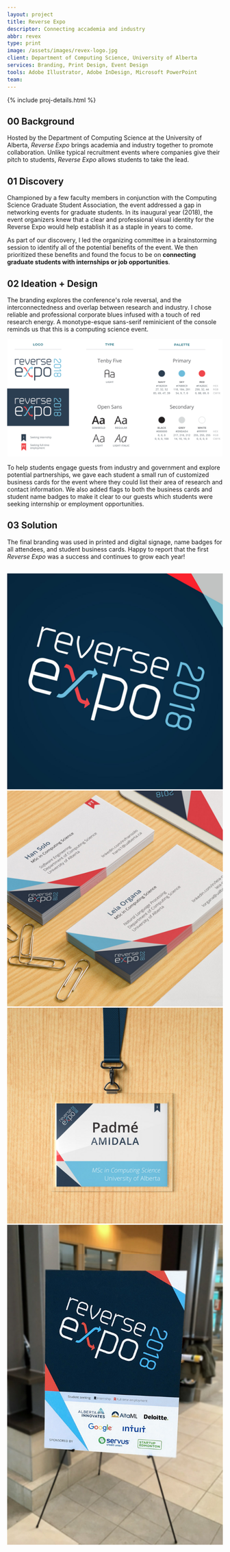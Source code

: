 ```yaml
---
layout: project
title: Reverse Expo
descriptor: Connecting accademia and industry
abbr: revex
type: print
image: /assets/images/revex-logo.jpg
client: Department of Computing Science, University of Alberta
services: Branding, Print Design, Event Design
tools: Adobe Illustrator, Adobe InDesign, Microsoft PowerPoint
team:
---
```

<div class="container">
  <div class="row">
    {% include proj-details.html %}
    <div class="col-sm">
      <h2><span class="numerals {{ page.type }}">00</span> Background</h2>
      <p>Hosted by the Department of Computing Science at the University of Alberta, <em>Reverse Expo</em> brings academia and industry together to promote collaboration. Unlike typical recruitment events where companies give their pitch to students, <em>Reverse Expo</em> allows students to take the lead.</p>
      <h2><span class="numerals {{ page.type }}">01</span> Discovery</h2>
      <p>Championed by a few faculty members in conjunction with the Computing Science Graduate Student Association, the event addressed a gap in networking events for graduate students. In its inaugural year (2018), the event organizers knew that a clear and professional visual identity for the Reverse Expo would help establish it as a staple in years to come.</p>
      <p>As part of our discovery, I led the organizing committee in a brainstorming session to identify all of the potential benefits of the event. We then prioritized these benefits and found the focus to be on <strong>connecting graduate students with internships or job opportunities</strong>.</p>
      <h2><span class="numerals {{ page.type }}">02</span> Ideation + Design</h2>
      <p>The branding explores the conference's role reversal, and the interconnectedness and overlap between research and industry. I chose reliable and professional corporate blues infused with a touch of red research energy. A monotype-esque sans-serif reminicient of the console reminds us that this is a computing science event.</p>
      <div class="container callout">
        <div class="row">
          <div class="col"><img src="/assets/images/revex-branding.png" alt="Reverse Expo branding" /></div>
        </div>
      </div>
      <p>To help students engage guests from industry and government and explore potential partnerships, we gave each student a small run of customized business cards for the event where they could list their area of research and contact information. We also added flags to both the business cards and student name badges to make it clear to our guests which students were seeking internship or employment opportunities.</p>
      <h2><span class="numerals {{ page.type }}">03</span> Solution</h2>
      <p>The final branding was used in printed and digital signage, name badges for all attendees, and student business cards. Happy to report that the first <em>Reverse Expo</em> was a success and continues to grow each year!</p>
      <br />
      <!-- Project description -->
    </div>
  </div>
  <div class="row portfolio">
    <div class="col-md-4">
      <div class="row">
        <div class="col-12">
          <img src="/assets/images/revex-logo.jpg" alt="Reverse Expo 2018 logo" />
        </div>
        <div class="col-12">
          <img src="/assets/images/revex-bcards.jpg" alt="Reverse Expo 2018 student business cards" />
        </div>
        <div class="col-12">
          <img src="/assets/images/revex-badge.jpg" alt="Reverse Expo 2018 attendee name badges" />
        </div>
      </div>
    </div>
    <div class="col-md-8">
      <img src="/assets/images/revex-signboard.jpg" alt="Reverse Expo sign board" />
    </div>
  </div>
</div>
